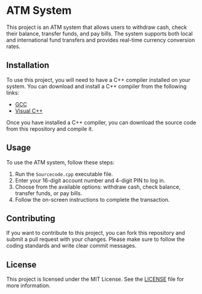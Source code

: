 # ATM System

This project is an ATM system that allows users to withdraw cash, check their balance, transfer funds, and pay bills. The system supports both local and international fund transfers and provides real-time currency conversion rates.

## Installation

To use this project, you will need to have a C++ compiler installed on your system. You can download and install a C++ compiler from the following links:

- [GCC](https://gcc.gnu.org/)
- [Visual C++](https://visualstudio.microsoft.com/vs/features/cplusplus/)

Once you have installed a C++ compiler, you can download the source code from this repository and compile it.

## Usage

To use the ATM system, follow these steps:

1. Run the `Sourcecode.cpp` executable file.
2. Enter your 16-digit account number and 4-digit PIN to log in.
3. Choose from the available options: withdraw cash, check balance, transfer funds, or pay bills.
4. Follow the on-screen instructions to complete the transaction.

## Contributing

If you want to contribute to this project, you can fork this repository and submit a pull request with your changes. Please make sure to follow the coding standards and write clear commit messages.

## License

This project is licensed under the MIT License. See the [LICENSE](LICENSE) file for more information.
